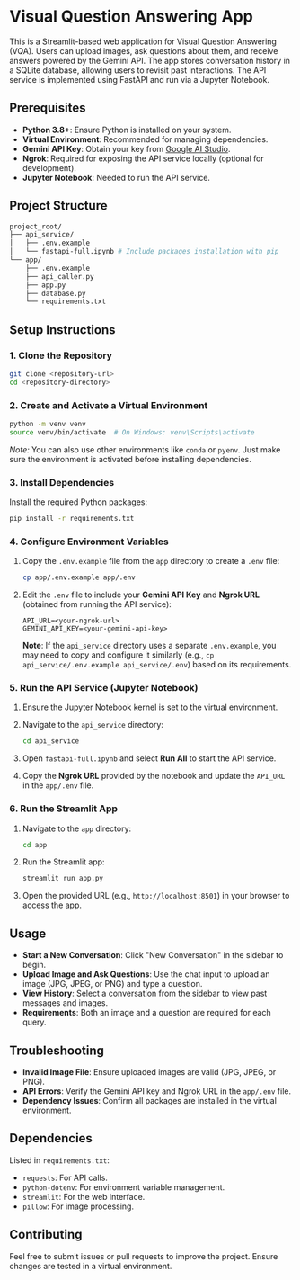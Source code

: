 # Visual Question Answering App

This is a Streamlit-based web application for Visual Question Answering (VQA). Users can upload images, ask questions about them, and receive answers powered by the Gemini API. The app stores conversation history in a SQLite database, allowing users to revisit past interactions. The API service is implemented using FastAPI and run via a Jupyter Notebook.

## Prerequisites

- **Python 3.8+**: Ensure Python is installed on your system.
- **Virtual Environment**: Recommended for managing dependencies.
- **Gemini API Key**: Obtain your key from [Google AI Studio](https://aistudio.google.com/app/apikey).
- **Ngrok**: Required for exposing the API service locally (optional for development).
- **Jupyter Notebook**: Needed to run the API service.

## Project Structure

```bash
project_root/
├── api_service/
│   ├── .env.example
│   └── fastapi-full.ipynb # Include packages installation with pip
└── app/
    ├── .env.example
    ├── api_caller.py
    ├── app.py
    ├── database.py
    └── requirements.txt
```

## Setup Instructions

### 1. Clone the Repository

```bash
git clone <repository-url>
cd <repository-directory>
```

### 2. Create and Activate a Virtual Environment

```bash
python -m venv venv
source venv/bin/activate  # On Windows: venv\Scripts\activate
```

*Note:* You can also use other environments like `conda` or `pyenv`. Just make sure the environment is activated before installing dependencies.

### 3. Install Dependencies

Install the required Python packages:

```bash
pip install -r requirements.txt
```

### 4. Configure Environment Variables

1. Copy the `.env.example` file from the `app` directory to create a `.env` file:

   ```bash
   cp app/.env.example app/.env
   ```

2. Edit the `.env` file to include your **Gemini API Key** and **Ngrok URL** (obtained from running the API service):

   ```env
   API_URL=<your-ngrok-url>
   GEMINI_API_KEY=<your-gemini-api-key>
   ```

   **Note**: If the `api_service` directory uses a separate `.env.example`, you may need to copy and configure it similarly (e.g., `cp api_service/.env.example api_service/.env`) based on its requirements.

### 5. Run the API Service (Jupyter Notebook)

1. Ensure the Jupyter Notebook kernel is set to the virtual environment.
2. Navigate to the `api_service` directory:

   ```bash
   cd api_service
   ```

3. Open `fastapi-full.ipynb` and select **Run All** to start the API service.
4. Copy the **Ngrok URL** provided by the notebook and update the `API_URL` in the `app/.env` file.

### 6. Run the Streamlit App

1. Navigate to the `app` directory:

   ```bash
   cd app
   ```

2. Run the Streamlit app:

   ```bash
   streamlit run app.py
   ```

3. Open the provided URL (e.g., `http://localhost:8501`) in your browser to access the app.

## Usage

- **Start a New Conversation**: Click "New Conversation" in the sidebar to begin.
- **Upload Image and Ask Questions**: Use the chat input to upload an image (JPG, JPEG, or PNG) and type a question.
- **View History**: Select a conversation from the sidebar to view past messages and images.
- **Requirements**: Both an image and a question are required for each query.

## Troubleshooting

- **Invalid Image File**: Ensure uploaded images are valid (JPG, JPEG, or PNG).
- **API Errors**: Verify the Gemini API key and Ngrok URL in the `app/.env` file.
- **Dependency Issues**: Confirm all packages are installed in the virtual environment.

## Dependencies

Listed in `requirements.txt`:

- `requests`: For API calls.
- `python-dotenv`: For environment variable management.
- `streamlit`: For the web interface.
- `pillow`: For image processing.

## Contributing

Feel free to submit issues or pull requests to improve the project. Ensure changes are tested in a virtual environment.
